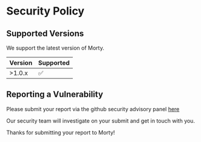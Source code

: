 # Security Policy

## Supported Versions

We support the latest version of Morty.

| Version | Supported          |
| ------- | ------------------ |
| >1.0.x  | :white_check_mark: |

## Reporting a Vulnerability

Please submit your report via the github security advisory panel [here](https://github.com/morty-faas/morty/security/advisories/new)

Our security team will investigate on your submit and get in touch with you.

Thanks for submitting your report to Morty!
